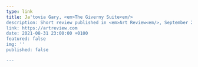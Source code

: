 ```yaml
---
type: link
title: Ja'tovia Gary, <em>The Giverny Suite<em/>
description: Short review published in <em>Art Review<em/>, September 2021
link: https://artreview.com
date: 2021-08-31 23:00:00 +0100
featured: false
img: ''
published: false

---
```

